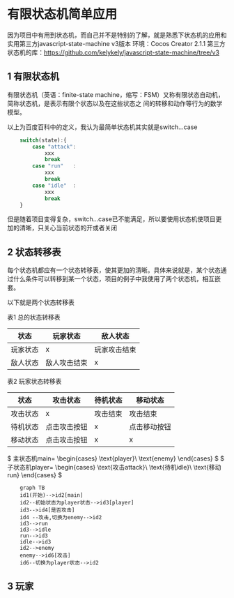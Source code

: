 # 有限状态机简单应用

因为项目中有用到状态机，而自己并不是特别的了解，就是熟悉下状态机的应用和实用第三方javascript-state-machine v3版本
环境：Cocos Creator 2.1.1
第三方状态机的库：<https://github.com/kelykely/javascript-state-machine/tree/v3>

## 1 有限状态机

有限状态机（英语：finite-state machine，缩写：FSM）又称有限状态自动机，简称状态机，是表示有限个状态以及在这些状态之 间的转移和动作等行为的数学模型。

以上为百度百科中的定义，我认为最简单状态机其实就是switch...case

```JavaScript
    switch(state):{
        case "attack":
            xxx
            break
        case "run"   :
            xxx
            break
        case "idle"  :
            xxx
            break
    }
```

但是随着项目变得复杂，switch...case已不能满足，所以要使用状态机使项目更加的清晰，只关心当前状态的开或者关闭

## 2 状态转移表

每个状态机都应有一个状态转移表，使其更加的清晰。具体来说就是，某个状态通过什么条件可以转移到某一个状态，项目的例子中我使用了两个状态机，相互嵌套。

以下就是两个状态转移表

表1 总的状态转移表

|状态    |玩家状态    |敌人状态    |
|-------|------      |---        |
|玩家状态|  x        | 玩家攻击结束|  
|敌人状态|敌人攻击结束|     x      |

表2 玩家状态转移表

|状态    |攻击状态|待机状态|移动状态|
|-------|------  |---     |----   |
|攻击状态|  x     | 攻击结束|  攻击结束|
|待机状态|点击攻击按钮|x|点击移动按钮|
|移动状态|点击攻击按钮|x|x|

$
主状态机main=
\begin{cases}
 \text{player}\\
 \text{enemy}
\end{cases}
$
$
子状态机player=
\begin{cases}
 \text{攻击attack}\\
 \text{待机idle}\\
 \text{移动run}
\end{cases}
$

```mermaid
    graph TB
    id1(开始)-->id2[main]
    id2--初始状态为player状态-->id3[player]
    id3-->id4[是否攻击]
    id4 --攻击,切换为enemy-->id2
    id3-->run
    id3-->idle
    run-->id3
    idle-->id3
    id2-->enemy
    enemy-->id6[攻击]
    id6--切换为player状态-->id2
```


## 3 玩家